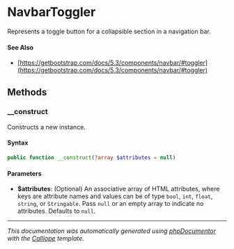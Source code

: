 # NavbarToggler

Represents a toggle button for a collapsible section in a navigation bar.

#### See Also

- [https://getbootstrap.com/docs/5.3/components/navbar/#toggler](https://getbootstrap.com/docs/5.3/components/navbar/#toggler)

## Methods

### __construct

Constructs a new instance.

#### Syntax

```php
public function __construct(?array $attributes = null)
```

#### Parameters

- **$attributes**: (Optional) An associative array of HTML attributes, where keys are attribute names and values can be of type `bool`, `int`, `float`, `string`, or `Stringable`. Pass `null` or an empty array to indicate no attributes. Defaults to `null`.

---

*This documentation was automatically generated using [phpDocumentor](http://www.phpdoc.org/) with the [Calliope](https://github.com/DaphneWebFramework/Calliope) template.*
